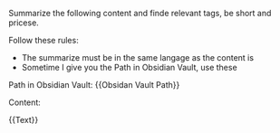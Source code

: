 Summarize the following content and finde relevant tags, be short and pricese.

Follow these rules:

- The summarize must be in the same langage as the content is
- Sometime I give you the Path in Obsidian Vault, use these 

Path in Obsidian Vault: {{Obsidan Vault Path}}

Content:

{{Text}}